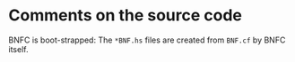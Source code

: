 Comments on the source code
===========================

BNFC is boot-strapped:
The `*BNF.hs` files are created from `BNF.cf` by BNFC itself.

